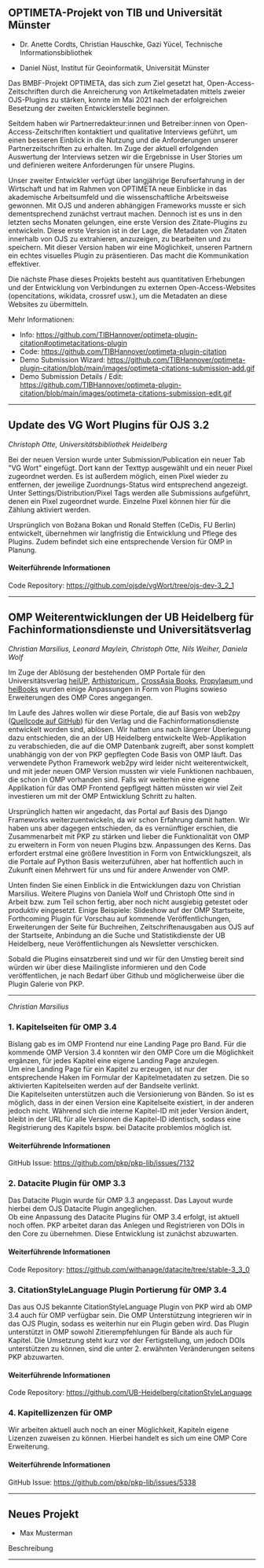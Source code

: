 ## OPTIMETA-Projekt von TIB und Universität Münster

* Dr. Anette Cordts, Christian Hauschke, Gazi Yücel, Technische Informationsbibliothek

* Daniel Nüst, Institut für Geoinformatik, Universität Münster

Das BMBF-Projekt OPTIMETA, das sich zum Ziel gesetzt hat, Open-Access-Zeitschriften durch die Anreicherung von Artikelmetadaten mittels zweier OJS-Plugins zu stärken, konnte im Mai 2021 nach der erfolgreichen Besetzung der zweiten Entwicklerstelle beginnen.

Seitdem haben wir Partnerredakteur:innen und Betreiber:innen von Open-Access-Zeitschriften kontaktiert und qualitative Interviews geführt, um einen besseren Einblick in die Nutzung und die Anforderungen unserer Partnerzeitschriften zu erhalten. Im Zuge der aktuell erfolgenden Auswertung der Interviews setzen wir die Ergebnisse in User Stories um und definieren weitere Anforderungen für unsere Plugins. 

Unser zweiter Entwickler verfügt über langjährige Berufserfahrung in der Wirtschaft und hat im Rahmen von OPTIMETA neue Einblicke in das akademische Arbeitsumfeld und die wissenschaftliche Arbeitsweise gewonnen. Mit OJS und anderen abhängigen Frameworks musste er sich dementsprechend zunächst vertraut machen. Dennoch ist es uns in den letzten sechs Monaten gelungen, eine erste Version des Zitate-Plugins zu entwickeln. Diese erste Version ist in der Lage, die Metadaten von Zitaten innerhalb von OJS zu extrahieren, anzuzeigen, zu bearbeiten und zu speichern. Mit dieser Version haben wir eine Möglichkeit, unseren Partnern ein echtes visuelles Plugin zu präsentieren. Das macht die Kommunikation effektiver. 

Die nächste Phase dieses Projekts besteht aus quantitativen Erhebungen und der Entwicklung von Verbindungen zu externen Open-Access-Websites (opencitations, wikidata, crossref usw.), um die Metadaten an diese Websites zu übermitteln. 

Mehr Informationen: 
* Info: https://github.com/TIBHannover/optimeta-plugin-citation#optimetacitations-plugin
* Code: https://github.com/TIBHannover/optimeta-plugin-citation
* Demo Submission Wizard: https://github.com/TIBHannover/optimeta-plugin-citation/blob/main/images/optimeta-citations-submission-add.gif
* Demo Submission Details / Edit: https://github.com/TIBHannover/optimeta-plugin-citation/blob/main/images/optimeta-citations-submission-edit.gif

------

## Update des VG Wort Plugins für OJS 3.2

*Christoph Otte, Universitätsbibliothek Heidelberg*

Bei der neuen Version wurde unter Submission/Publication ein neuer Tab "VG Wort" eingefügt. Dort kann der Texttyp ausgewählt und ein neuer Pixel zugeordnet werden. Es ist außerdem möglich, einen Pixel wieder zu entfernen, der jeweilige Zuordnungs-Status wird entsprechend angezeigt. Unter Settings/Distribution/Pixel Tags werden alle Submissions aufgeführt, denen ein Pixel zugeordnet wurde. Einzelne Pixel können hier für die Zählung aktiviert werden.

Ursprünglich von Božana Bokan und Ronald Steffen (CeDis, FU Berlin) entwickelt, übernehmen wir langfristig die Entwicklung und Pflege des Plugins. Zudem befindet sich eine entsprechende Version für OMP in Planung.

#### Weiterführende Informationen

Code Repository: https://github.com/ojsde/vgWort/tree/ojs-dev-3_2_1

------

## OMP Weiterentwicklungen der UB Heidelberg für Fachinformationsdienste und Universitätsverlag

*Christian Marsilius, Leonard Maylein, Christoph Otte, Nils Weiher, Daniela Wolf*

Im Zuge der Ablösung der bestehenden OMP Portale für den Universitätsverlag [heiUP](https://heiup.uni-heidelberg.de), [Arthistoricum ](https://books.ub.uni-heidelberg.de/arthistoricum), [CrossAsia Books](https://crossasia-books.ub.uni-heidelberg.de/), [Propylaeum ](https://books.ub.uni-heidelberg.de/propylaeum) und [heiBooks](https://books.ub.uni-heidelberg.de/heibooks) wurden einige Anpassungen in Form von Plugins sowieso Erweiterungen des OMP Cores angegangen. 

Im Laufe des Jahres wollen wir diese Portale, die auf Basis von web2py ([Quellcode auf GitHub](https://github.com/UB-Heidelberg/UBHD-OMPPortal)) für den Verlag und die Fachinformationsdienste entwickelt worden sind, ablösen. Wir hatten uns nach längerer Überlegung dazu entschieden, die an der UB Heidelberg entwickelte Web-Applikation zu verabschieden, die auf die OMP Datenbank zugreift, aber sonst komplett unabhängig von der von PKP gepflegten Code Basis von OMP läuft. Das verwendete Python Framework web2py wird leider nicht weiterentwickelt, und mit jeder neuen OMP Version mussten wir viele Funktionen nachbauen, die schon in OMP vorhanden sind. Falls wir weiterhin eine eigene Applikation für das OMP Frontend gepflgegt hätten müssten wir viel Zeit investieren um mit der OMP Entwicklung Schritt zu halten.

Ursprünglich hatten wir angedacht, das Portal auf Basis des Django Frameworks weiterzuentwickeln, da wir schon Erfahrung damit hatten. Wir haben uns aber dagegen entschieden, da es vernünftiger erschien, die Zusammenarbeit mit PKP zu stärken und lieber die Funktionalität von OMP zu erweitern in Form von neuen Plugins bzw. Anpassungen des Kerns. Das erfordert erstmal eine größere Investition in Form von Entwicklungszeit, als die Portale auf Python Basis weiterzuführen, aber hat hoffentlich auch in Zukunft einen Mehrwert für uns und für andere Anwender von OMP.

Unten finden Sie einen Einblick in die Entwicklungen dazu von Christian Marsilius. Weitere Plugins von Daniela Wolf und Christoph Otte sind in Arbeit bzw. zum Teil schon fertig, aber noch nicht ausgiebig getestet oder produktiv eingesetzt. Einige Beispiele: Slideshow auf der OMP Startseite, Forthcoming Plugin für Vorschau auf kommende Veröffentlichungen, Erweiterungen der Seite für Buchreihen, Zeitschriftenausgaben aus OJS auf der Startseite, Anbindung an die Suche und Statistikdienste der UB Heidelberg, neue Veröffentlichungen als Newsletter verschicken.

Sobald die Plugins einsatzbereit sind und wir für den Umstieg bereit sind würden wir über diese Mailingliste informieren und den Code veröffentlichen, je nach Bedarf über Github und möglicherweise über die Plugin Galerie von PKP.

--------

*Christian Marsilius*

### 1. Kapitelseiten für OMP 3.4

Bislang gab es im OMP Frontend nur eine Landing Page pro Band. Für die kommende OMP Version 3.4 konnten wir den OMP Core um die Möglichkeit ergänzen, für jedes Kapitel eine eigene Landing Page anzulegen.  
Um eine Landing Page für ein Kapitel zu erzeugen, ist nur der entsprechende Haken im Formular der Kapitelmetadaten zu setzen. Die so aktivierten Kapitelseiten werden auf der Bandseite verlinkt.  
Die Kapitelseiten unterstützen auch die Versionierung von Bänden. So ist es möglich, dass in der einen Version eine Kapitelseite existiert, in der anderen jedoch nicht. Während sich die interne Kapitel-ID mit jeder Version ändert, bleibt in der URL für alle Versionen die Kapitel-ID identisch, sodass eine Registrierung des Kapitels bspw. bei Datacite problemlos möglich ist.

#### Weiterführende Informationen

GitHub Issue: https://github.com/pkp/pkp-lib/issues/7132

### 2. Datacite Plugin für OMP 3.3

Das Datacite Plugin wurde für OMP 3.3 angepasst. Das Layout wurde hierbei dem OJS Datacite Plugin angeglichen.  
Ob eine Anpassung des Datacite Plugins für OMP 3.4 erfolgt, ist aktuell noch offen. PKP arbeitet daran das Anlegen und Registrieren von DOIs in den Core zu übernehmen. Diese Entwicklung ist zunächst abzuwarten.

#### Weiterführende Informationen

Code Repository: https://github.com/withanage/datacite/tree/stable-3_3_0


### 3. CitationStyleLanguage Plugin Portierung für OMP 3.4

Das aus OJS bekannte CitationStyleLanguage Plugin von PKP wird ab OMP 3.4 auch für OMP verfügbar sein. Die OMP Unterstützung integrieren wir in das OJS Plugin, sodass es weiterhin nur ein Plugin geben wird. Das Plugin unterstützt in OMP sowohl Zitierempfehlungen für Bände als auch für Kapitel. Die Umsetzung steht kurz vor der Fertigstellung, um jedoch DOIs unterstützen zu können, sind die unter 2. erwähnten Veränderungen seitens PKP abzuwarten.

#### Weiterführende Informationen

Code Repository: https://github.com/UB-Heidelberg/citationStyleLanguage

### 4. Kapitellizenzen für OMP

Wir arbeiten aktuell auch noch an einer Möglichkeit, Kapiteln eigene Lizenzen zuweisen zu können. Hierbei handelt es sich um eine OMP Core Erweiterung.

#### Weiterführende Informationen

GitHub Issue: https://github.com/pkp/pkp-lib/issues/5338

------

## Neues Projekt

  * Max Musterman
  
Beschreibung  

------

